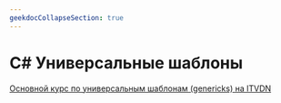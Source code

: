 ```yaml
---
geekdocCollapseSection: true
---
```


# C# Универсальные шаблоны

[Основной курс по универсальным шаблонам (genericks) на ITVDN](https://itvdn.com/ru/video/c-sharp-generics)